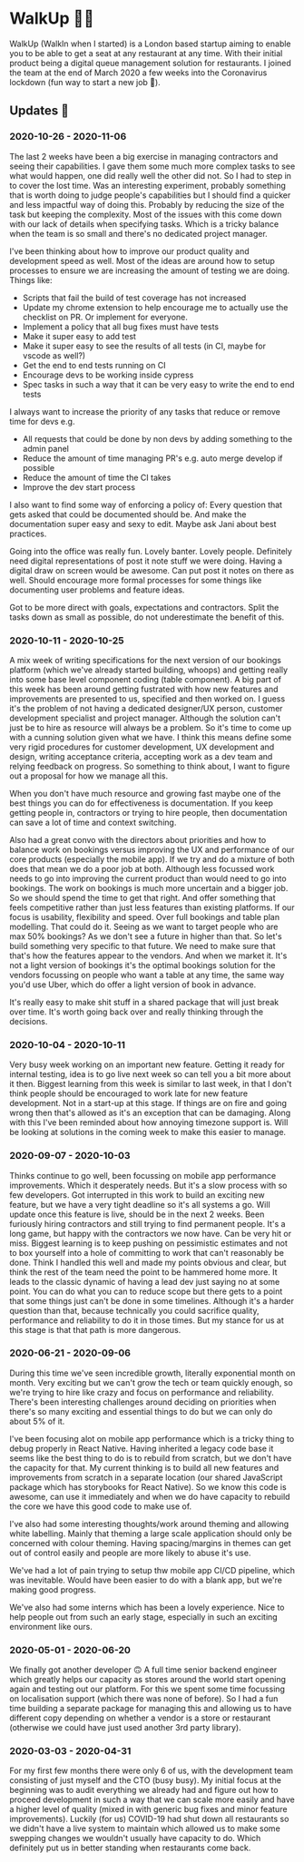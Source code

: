 # WalkUp 🚶‍♂️

WalkUp (WalkIn when I started) is a London based startup aiming to enable you to be able to get a seat at any restaurant at any time. With their initial product being a digital queue management solution for restaurants. I joined the team at the end of March 2020 a few weeks into the Coronavirus lockdown (fun way to start a new job 🥳).

<!--
 ## Prompts

 - Strategy
 - System Architecture
 - Line Management

 -->

## Updates 🔼

<!-- Update on bookings once out -->

### 2020-10-26 - 2020-11-06

The last 2 weeks have been a big exercise in managing contractors and seeing their capabilities. I gave them some much more complex tasks to see what would happen, one did really well the other did not. So I had to step in to cover the lost time. Was an interesting experiment, probably something that is worth doing to judge people's capabilities but I should find a quicker and less impactful way of doing this. Probably by reducing the size of the task but keeping the complexity. Most of the issues with this come down with our lack of details when specifying tasks. Which is a tricky balance when the team is so small and there's no dedicated project manager.

I've been thinking about how to improve our product quality and development speed as well. Most of the ideas are around how to setup processes to ensure we are increasing the amount of testing we are doing. Things like:

- Scripts that fail the build of test coverage has not increased
- Update my chrome extension to help encourage me to actually use the checklist on PR. Or implement for everyone.
- Implement a policy that all bug fixes must have tests
- Make it super easy to add test
- Make it super easy to see the results of all tests (in CI, maybe for vscode as well?)
- Get the end to end tests running on CI
- Encourage devs to be working inside cypress
- Spec tasks in such a way that it can be very easy to write the end to end tests

I always want to increase the priority of any tasks that reduce or remove time for devs e.g.

- All requests that could be done by non devs by adding something to the admin panel
- Reduce the amount of time managing PR's e.g. auto merge develop if possible
- Reduce the amount of time the CI takes
- Improve the dev start process

I also want to find some way of enforcing a policy of: Every question that gets asked that could be documented should be. And make the documentation super easy and sexy to edit. Maybe ask Jani about best practices.

Going into the office was really fun. Lovely banter. Lovely people. Definitely need digital representations of post it note stuff we were doing. Having a digital draw on screen would be awesome. Can put post it notes on there as well. Should encourage more formal processes for some things like documenting user problems and feature ideas.

Got to be more direct with goals, expectations and contractors. Split the tasks down as small as possible, do not underestimate the benefit of this.

### 2020-10-11 - 2020-10-25

A mix week of writing specifications for the next version of our bookings platform (which we've already started building, whoops) and getting really into some base level component coding (table component). A big part of this week has been around getting fustrated with how new features and improvements are presented to us, specified and then worked on. I guess it's the problem of not having a dedicated designer/UX person, customer development specialist and project manager. Although the solution can't just be to hire as resource will always be a problem. So it's time to come up with a cunning solution given what we have. I think this means define some very rigid procedures for customer development, UX development and design, writing acceptance criteria, accepting work as a dev team and relying feedback on progress. So something to think about, I want to figure out a proposal for how we manage all this.

When you don't have much resource and growing fast maybe one of the best things you can do for effectiveness is documentation. If you keep getting people in, contractors or trying to hire people, then documentation can save a lot of time and context switching.

Also had a great convo with the directors about priorities and how to balance work on bookings versus improving the UX and performance of our core products (especially the mobile app). If we try and do a mixture of both does that mean we do a poor job at both. Although less focussed work needs to go into improving the current product than would need to go into bookings. The work on bookings is much more uncertain and a bigger job. So we should spend the time to get that right. And offer something that feels competitive rather than just less features than existing platforms. If our focus is usability, flexibility and speed. Over full bookings and table plan modelling. That could do it. Seeing as we want to target people who are max 50% bookings? As we don't see a future in higher than that. So let's build something very specific to that future. We need to make sure that that's how the features appear to the vendors. And when we market it. It's not a light version of bookings it's the
optimal bookings solution for the vendors focussing on people who want a table at any time, the same way you'd use Uber, which do offer a light version of book in advance.

It's really easy to make shit stuff in a shared package that will just break over time. It's worth going back over and really thinking through the decisions.

### 2020-10-04 - 2020-10-11

Very busy week working on an important new feature. Getting it ready for internal testing, idea is to go live next week so can tell you a bit more about it then. Biggest learning from this week is similar to last week, in that I don't think people should be encouraged to work late for new feature development. Not in a start-up at this stage. If things are on fire and going wrong then that's allowed as it's an exception that can be damaging. Along with this I've been reminded about how annoying timezone support is. Will be looking at solutions in the coming week to make this easier to manage.

### 2020-09-07 - 2020-10-03

Thinks continue to go well, been focussing on mobile app performance improvements. Which it desperately needs. But it's a slow process with so few developers. Got interrupted in this work to build an exciting new feature, but we have a very tight deadline so it's all systems a go. Will update once this feature is live, should be in the next 2 weeks. Been furiously hiring contractors and still trying to find permanent people. It's a long game, but happy with the contractors we now have. Can be very hit or miss. Biggest learning is to keep pushing on pessimistic estimates and not to box yourself into a hole of committing to work that can't reasonably be done. Think I handled this well and made my points obvious and clear, but think the rest of the team need the point to be hammered home more. It leads to the classic dynamic of having a lead dev just saying no at some point. You can do what you can to reduce scope but there gets to a point that some things just can't be done in some
timelines. Although it's a harder question than that, because technically you could sacrifice quality, performance and reliability to do it in those times. But my stance for us at this stage is that that path is more dangerous.

### 2020-06-21 - 2020-09-06

During this time we've seen incredible growth, literally exponential month on month. Very exciting but we can't grow the tech or team quickly enough, so we're trying to hire like crazy and focus on performance and reliability. There's been interesting challenges around deciding on priorities when there's so many exciting and essential things to do but we can only do about 5% of it.

I've been focusing alot on mobile app performance which is a tricky thing to debug properly in React Native. Having inherited a legacy code base it seems like the best thing to do is to rebuild from scratch, but we don't have the capacity for that. My current thinking is to build all new features and improvements from scratch in a separate location (our shared JavaScript package which has storybooks for React Native). So we know this code is awesome, can use it immediately and when we do have capacity to rebuild the core we have this good code to make use of.

I've also had some interesting thoughts/work around theming and allowing white labelling. Mainly that theming a large scale application should only be concerned with colour theming. Having spacing/margins in themes can get out of control easily and people are more likely to abuse it's use.

We've had a lot of pain trying to setup thw mobile app CI/CD pipeline, which was inevitable. Would have been easier to do with a blank app, but we're making good progress.

We've also had some interns which has been a lovely experience. Nice to help people out from such an early stage, especially in such an exciting environment like ours.

### 2020-05-01 - 2020-06-20

We finally got another developer 🙃 A full time senior backend engineer which greatly helps our capacity as stores around the world start opening again and testing out our platform. For this we spent some time focussing on localisation support (which there was none of before). So I had a fun time building a separate package for managing this and allowing us to have different copy depending on whether a vendor is a store or restaurant (otherwise we could have just used another 3rd party library).

### 2020-03-03 - 2020-04-31

For my first few months there were only 6 of us, with the development team consisting of just myself and the CTO (busy busy). My initial focus at the beginning was to audit everything we already had and figure out how to proceed development in such a way that we can scale more easily and have a higher level of quality (mixed in with generic bug fixes and minor feature improvements). Luckily (for us) COVID-19 had shut down all restaurants so we didn't have a live system to maintain which allowed us to make some swepping changes we wouldn't usually have capacity to do. Which definitely put us in better standing when restaurants come back.
